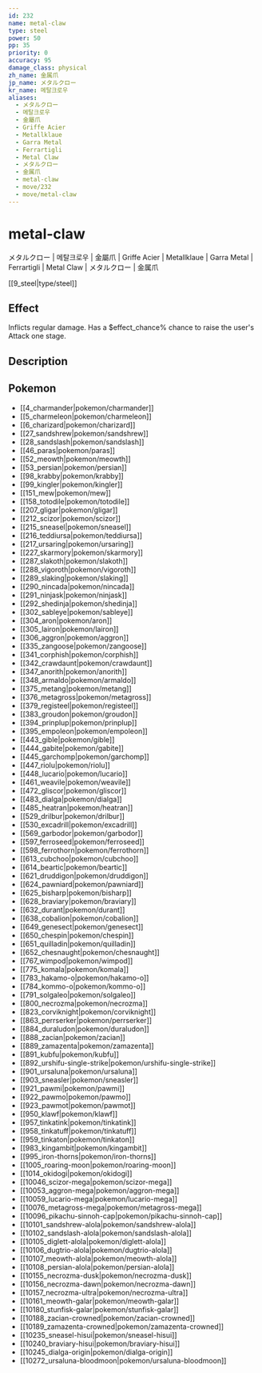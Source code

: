 ```yaml
---
id: 232
name: metal-claw
type: steel
power: 50
pp: 35
priority: 0
accuracy: 95
damage_class: physical
zh_name: 金属爪
jp_name: メタルクロー
kr_name: 메탈크로우
aliases:
  - メタルクロー
  - 메탈크로우
  - 金屬爪
  - Griffe Acier
  - Metallklaue
  - Garra Metal
  - Ferrartigli
  - Metal Claw
  - メタルクロー
  - 金属爪
  - metal-claw
  - move/232
  - move/metal-claw
---
```

# metal-claw
    
メタルクロー | 메탈크로우 | 金屬爪 | Griffe Acier | Metallklaue | Garra Metal | Ferrartigli | Metal Claw | メタルクロー | 金属爪

[[9_steel|type/steel]]

## Effect

Inflicts regular damage. Has a $effect_chance% chance to raise the user's Attack one stage.

## Description



## Pokemon

- [[4_charmander|pokemon/charmander]]
- [[5_charmeleon|pokemon/charmeleon]]
- [[6_charizard|pokemon/charizard]]
- [[27_sandshrew|pokemon/sandshrew]]
- [[28_sandslash|pokemon/sandslash]]
- [[46_paras|pokemon/paras]]
- [[52_meowth|pokemon/meowth]]
- [[53_persian|pokemon/persian]]
- [[98_krabby|pokemon/krabby]]
- [[99_kingler|pokemon/kingler]]
- [[151_mew|pokemon/mew]]
- [[158_totodile|pokemon/totodile]]
- [[207_gligar|pokemon/gligar]]
- [[212_scizor|pokemon/scizor]]
- [[215_sneasel|pokemon/sneasel]]
- [[216_teddiursa|pokemon/teddiursa]]
- [[217_ursaring|pokemon/ursaring]]
- [[227_skarmory|pokemon/skarmory]]
- [[287_slakoth|pokemon/slakoth]]
- [[288_vigoroth|pokemon/vigoroth]]
- [[289_slaking|pokemon/slaking]]
- [[290_nincada|pokemon/nincada]]
- [[291_ninjask|pokemon/ninjask]]
- [[292_shedinja|pokemon/shedinja]]
- [[302_sableye|pokemon/sableye]]
- [[304_aron|pokemon/aron]]
- [[305_lairon|pokemon/lairon]]
- [[306_aggron|pokemon/aggron]]
- [[335_zangoose|pokemon/zangoose]]
- [[341_corphish|pokemon/corphish]]
- [[342_crawdaunt|pokemon/crawdaunt]]
- [[347_anorith|pokemon/anorith]]
- [[348_armaldo|pokemon/armaldo]]
- [[375_metang|pokemon/metang]]
- [[376_metagross|pokemon/metagross]]
- [[379_registeel|pokemon/registeel]]
- [[383_groudon|pokemon/groudon]]
- [[394_prinplup|pokemon/prinplup]]
- [[395_empoleon|pokemon/empoleon]]
- [[443_gible|pokemon/gible]]
- [[444_gabite|pokemon/gabite]]
- [[445_garchomp|pokemon/garchomp]]
- [[447_riolu|pokemon/riolu]]
- [[448_lucario|pokemon/lucario]]
- [[461_weavile|pokemon/weavile]]
- [[472_gliscor|pokemon/gliscor]]
- [[483_dialga|pokemon/dialga]]
- [[485_heatran|pokemon/heatran]]
- [[529_drilbur|pokemon/drilbur]]
- [[530_excadrill|pokemon/excadrill]]
- [[569_garbodor|pokemon/garbodor]]
- [[597_ferroseed|pokemon/ferroseed]]
- [[598_ferrothorn|pokemon/ferrothorn]]
- [[613_cubchoo|pokemon/cubchoo]]
- [[614_beartic|pokemon/beartic]]
- [[621_druddigon|pokemon/druddigon]]
- [[624_pawniard|pokemon/pawniard]]
- [[625_bisharp|pokemon/bisharp]]
- [[628_braviary|pokemon/braviary]]
- [[632_durant|pokemon/durant]]
- [[638_cobalion|pokemon/cobalion]]
- [[649_genesect|pokemon/genesect]]
- [[650_chespin|pokemon/chespin]]
- [[651_quilladin|pokemon/quilladin]]
- [[652_chesnaught|pokemon/chesnaught]]
- [[767_wimpod|pokemon/wimpod]]
- [[775_komala|pokemon/komala]]
- [[783_hakamo-o|pokemon/hakamo-o]]
- [[784_kommo-o|pokemon/kommo-o]]
- [[791_solgaleo|pokemon/solgaleo]]
- [[800_necrozma|pokemon/necrozma]]
- [[823_corviknight|pokemon/corviknight]]
- [[863_perrserker|pokemon/perrserker]]
- [[884_duraludon|pokemon/duraludon]]
- [[888_zacian|pokemon/zacian]]
- [[889_zamazenta|pokemon/zamazenta]]
- [[891_kubfu|pokemon/kubfu]]
- [[892_urshifu-single-strike|pokemon/urshifu-single-strike]]
- [[901_ursaluna|pokemon/ursaluna]]
- [[903_sneasler|pokemon/sneasler]]
- [[921_pawmi|pokemon/pawmi]]
- [[922_pawmo|pokemon/pawmo]]
- [[923_pawmot|pokemon/pawmot]]
- [[950_klawf|pokemon/klawf]]
- [[957_tinkatink|pokemon/tinkatink]]
- [[958_tinkatuff|pokemon/tinkatuff]]
- [[959_tinkaton|pokemon/tinkaton]]
- [[983_kingambit|pokemon/kingambit]]
- [[995_iron-thorns|pokemon/iron-thorns]]
- [[1005_roaring-moon|pokemon/roaring-moon]]
- [[1014_okidogi|pokemon/okidogi]]
- [[10046_scizor-mega|pokemon/scizor-mega]]
- [[10053_aggron-mega|pokemon/aggron-mega]]
- [[10059_lucario-mega|pokemon/lucario-mega]]
- [[10076_metagross-mega|pokemon/metagross-mega]]
- [[10096_pikachu-sinnoh-cap|pokemon/pikachu-sinnoh-cap]]
- [[10101_sandshrew-alola|pokemon/sandshrew-alola]]
- [[10102_sandslash-alola|pokemon/sandslash-alola]]
- [[10105_diglett-alola|pokemon/diglett-alola]]
- [[10106_dugtrio-alola|pokemon/dugtrio-alola]]
- [[10107_meowth-alola|pokemon/meowth-alola]]
- [[10108_persian-alola|pokemon/persian-alola]]
- [[10155_necrozma-dusk|pokemon/necrozma-dusk]]
- [[10156_necrozma-dawn|pokemon/necrozma-dawn]]
- [[10157_necrozma-ultra|pokemon/necrozma-ultra]]
- [[10161_meowth-galar|pokemon/meowth-galar]]
- [[10180_stunfisk-galar|pokemon/stunfisk-galar]]
- [[10188_zacian-crowned|pokemon/zacian-crowned]]
- [[10189_zamazenta-crowned|pokemon/zamazenta-crowned]]
- [[10235_sneasel-hisui|pokemon/sneasel-hisui]]
- [[10240_braviary-hisui|pokemon/braviary-hisui]]
- [[10245_dialga-origin|pokemon/dialga-origin]]
- [[10272_ursaluna-bloodmoon|pokemon/ursaluna-bloodmoon]]

